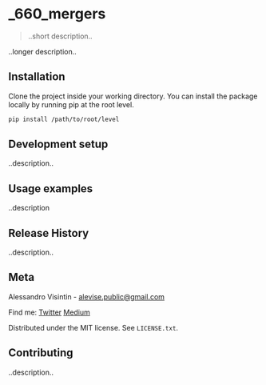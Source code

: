 # _660_mergers
> ..short description..

..longer description..

## Installation
Clone the project inside your working directory.
You can install the package locally by running pip at the root level.
```sh
pip install /path/to/root/level
```

## Development setup
..description..

## Usage examples
..description

## Release History
..description..

## Meta
Alessandro Visintin - alevise.public@gmail.com

Find me: [Twitter](https://twitter.com/analog_cs) [Medium](https://medium.com/@analog_cs)

Distributed under the MIT license. See ``LICENSE.txt``.

## Contributing
..description..

